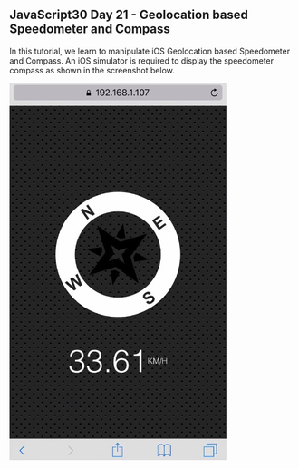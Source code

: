 ## JavaScript30 Day 21 - Geolocation based Speedometer and Compass

In this tutorial, we learn to manipulate iOS Geolocation based Speedometer and Compass. An iOS simulator is required to display the speedometer compass as shown in the screenshot below.

![Preview](screenshot.jpg)
